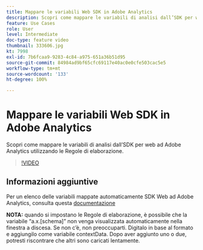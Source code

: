 ```yaml
---
title: Mappare le variabili Web SDK in Adobe Analytics
description: Scopri come mappare le variabili di analisi dall’SDK per web ad Adobe Analytics utilizzando le Regole di elaborazione.
feature: Use Cases
role: User
level: Intermediate
doc-type: feature video
thumbnail: 333606.jpg
kt: 7998
exl-id: 7b6fcaa9-9283-4c84-a975-651a36b51d95
source-git-commit: 84984ad9bf65cfc69117e40ac0e0cfe503cac5e5
workflow-type: tm+mt
source-wordcount: '133'
ht-degree: 100%

---
```


# Mappare le variabili Web SDK in Adobe Analytics

Scopri come mappare le variabili di analisi dall’SDK per web ad Adobe Analytics utilizzando le Regole di elaborazione.

>[!VIDEO](https://video.tv.adobe.com/v/333606/?quality=12&learn=on)

## Informazioni aggiuntive

Per un elenco delle variabili mappate automaticamente SDK Web ad Adobe Analytics, consulta questa [documentazione](https://experienceleague.adobe.com/docs/experience-platform/edge/data-collection/adobe-analytics/automatically-mapped-vars.html?lang=it)

**NOTA:** quando si impostano le Regole di elaborazione, è possibile che la variabile “a.x.[schema]” non venga visualizzata automaticamente nella finestra a discesa. Se non c’è, non preoccuparti. Digitalo in base al formato e aggiungilo come variabile contextData. Dopo aver aggiunto uno o due, potresti riscontrare che altri sono caricati lentamente.
